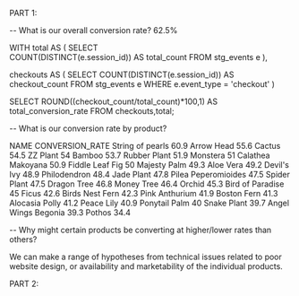 PART 1:

-- What is our overall conversion rate? 62.5%

WITH total AS (
    SELECT                      
        COUNT(DISTINCT(e.session_id)) AS total_count
    FROM stg_events e
),

checkouts AS (
    SELECT
        COUNT(DISTINCT(e.session_id)) AS checkout_count
    FROM stg_events e
    WHERE e.event_type = 'checkout'
)

SELECT 
    ROUND((checkout_count/total_count)*100,1) AS total_conversion_rate
FROM checkouts,total;

-- What is our conversion rate by product?

NAME	CONVERSION_RATE
String of pearls	60.9
Arrow Head	55.6
Cactus	54.5
ZZ Plant	54
Bamboo	53.7
Rubber Plant	51.9
Monstera	51
Calathea Makoyana	50.9
Fiddle Leaf Fig	50
Majesty Palm	49.3
Aloe Vera	49.2
Devil's Ivy	48.9
Philodendron	48.4
Jade Plant	47.8
Pilea Peperomioides	47.5
Spider Plant	47.5
Dragon Tree	46.8
Money Tree	46.4
Orchid	45.3
Bird of Paradise	45
Ficus	42.6
Birds Nest Fern	42.3
Pink Anthurium	41.9
Boston Fern	41.3
Alocasia Polly	41.2
Peace Lily	40.9
Ponytail Palm	40
Snake Plant	39.7
Angel Wings Begonia	39.3
Pothos	34.4

-- Why might certain products be converting at higher/lower rates than others? 

We can make a range of hypotheses from technical issues related to poor website design, or availability and marketability of the individual products.


PART 2:



